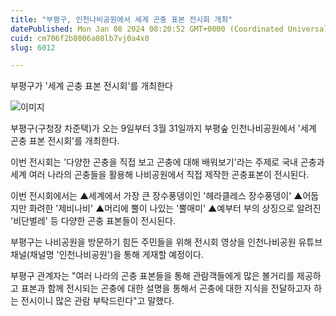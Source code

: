 ```yaml
---
title: "부평구, 인천나비공원에서 세계 곤충 표본 전시회 개최"
datePublished: Mon Jan 08 2024 08:20:52 GMT+0000 (Coordinated Universal Time)
cuid: cm706f2b8006a08lb7vj0a4x0
slug: 6012

---
```



부평구가 '세계 곤충 표본 전시회'를 개최한다

![이미지](https://cdn.hashnode.com/res/hashnode/image/upload/v1739259865162/20aa1963-d0fa-4f36-a423-e5bf6acd9c4e.jpeg)

부평구(구청장 차준택)가 오는 9일부터 3월 31일까지 부평숲 인천나비공원에서 '세계 곤충 표본 전시회'를 개최한다.

이번 전시회는 '다양한 곤충을 직접 보고 곤충에 대해 배워보기'라는 주제로 국내 곤충과 세계 여러 나라의 곤충들을 활용해 나비공원에서 직접 제작한 곤충표본이 전시된다.

이번 전시회에서는 ▲세계에서 가장 큰 장수풍뎅이인 '헤라클레스 장수풍뎅이' ▲어둡지만 화려한 '제비나비' ▲머리에 뿔이 나있는 '뿔매미' ▲예부터 부의 상징으로 알려진 '비단벌레' 등 다양한 곤충 표본들이 전시된다.

부평구는 나비공원을 방문하기 힘든 주민들을 위해 전시회 영상을 인천나비공원 유튜브 채널(채널명 '인천나비공원')을 통해 게재할 예정이다.

부평구 관계자는 "여러 나라의 곤충 표본들을 통해 관람객들에게 많은 볼거리를 제공하고 표본과 함께 전시되는 곤충에 대한 설명을 통해서 곤충에 대한 지식을 전달하고자 하는 전시이니 많은 관람 부탁드린다"고 말했다.